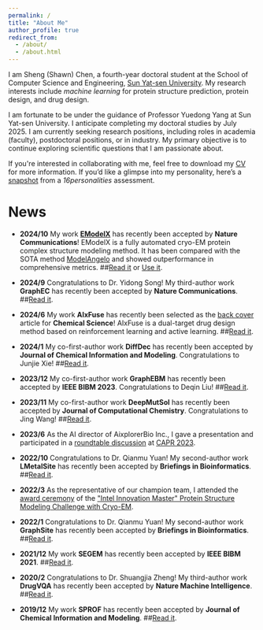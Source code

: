 ```yaml
---
permalink: /
title: "About Me"
author_profile: true
redirect_from: 
  - /about/
  - /about.html
---
```



I am Sheng (Shawn) Chen, a fourth-year doctoral student at the School of Computer Science and Engineering, [Sun Yat-sen University](https://www.usnews.com/education/best-global-universities/china/computer-science?name=Sun+Yat+sen+University). My research interests include _machine learning_ for protein structure prediction, protein design, and drug design.

I am fortunate to be under the guidance of Professor Yuedong Yang at Sun Yat-sen University. I anticipate completing my doctoral studies by July 2025. I am currently seeking research positions, including roles in academia (faculty), postdoctoral positions, or in industry. My primary objective is to continue exploring scientific questions that I am passionate about.

If you're interested in collaborating with me, feel free to download my [CV](/files/resume.pdf) for more information. If you’d like a glimpse into my personality, here’s a [snapshot](https://www.16personalities.com/profiles/entp-a/x/4mmrrymeq) from a _16personalities_ assessment.

# News

* **2024/10**  My work [**EModelX**](/images/emodelx.png) has recently been accepted by **Nature Communications**! EModelX is a fully automated cryo-EM protein complex structure modeling method. It has been compared with the SOTA method [ModelAngelo](https://doi.org/10.1038/s41586-024-07215-4) and showed outperformance in comprehensive metrics. ##[Read it](https://www.nature.com/articles/s41467-024-53116-5) or [Use it](https://bio-web1.nscc-gz.cn/app/EModelX).

* **2024/9** Congratulations to Dr. Yidong Song! My third-author work **GraphEC** has recently been accepted by **Nature Communications**. ##[Read it](https://doi.org/10.1038/s41467-024-52533-w).

* **2024/6** My work **AIxFuse** has recently been selected as the [back cover](/images/aixfuse.png) article for **Chemical Science**! AIxFuse is a dual-target drug design method based on reinforcement learning and active learning. ##[Read it](https://doi.org/10.1039/D4SC00094C).

* **2024/1**  My co-first-author work **DiffDec** has recently been accepted by **Journal of Chemical Information and Modeling**. Congratulations to Junjie Xie! ##[Read it](https://doi.org/10.1021/acs.jcim.3c01466).

* **2023/12**  My co-first-author work **GraphEBM** has recently been accepted by **IEEE BIBM 2023**. Congratulations to Deqin Liu! ##[Read it](https://doi.org/10.1109/BIBM58861.2023.10385826).

* **2023/11**  My co-first-author work **DeepMutSol** has recently been accepted by **Journal of Computational Chemistry**. Congratulations to Jing Wang! ##[Read it](https://doi.org/10.1002/jcc.27249).

* **2023/6**  As the AI director of AixplorerBio Inc., I gave a presentation and participated in a [roundtable discussion](/images/discuss.jpg) at [CAPR 2023](https://mp.weixin.qq.com/s/umFr3tHhYgUZ0o1SGNrFsQ).

* **2022/10**  Congratulations to Dr. Qianmu Yuan! My second-author work **LMetalSite** has recently been accepted by **Briefings in Bioinformatics**. ##[Read it](https://doi.org/10.1093/bib/bbac444).

* **2022/3**  As the representative of our champion team, I attended the [award ceremony](/images/honor.jpg) of the ["Intel Innovation Master" Protein Structure Modeling Challenge with Cryo-EM](https://tianchi.aliyun.com/competition/entrance/531916/introduction?lang=en-us).
  
* **2022/1**  Congratulations to Dr. Qianmu Yuan! My second-author work **GraphSite** has recently been accepted by **Briefings in Bioinformatics**. ##[Read it](https://doi.org/10.1093/bib/bbab564).

* **2021/12**  My work **SEGEM** has recently been accepted by **IEEE BIBM 2021**. ##[Read it](https://doi.org/10.1109/BIBM52615.2021.9669647).

* **2020/2**  Congratulations to Dr. Shuangjia Zheng! My third-author work **DrugVQA** has recently been accepted by **Nature Machine Intelligence**.  ##[Read it](https://doi.org/10.1038/s42256-020-0152-y).

* **2019/12**  My work **SPROF** has recently been accepted by **Journal of Chemical Information and Modeling**. ##[Read it](https://doi.org/10.1021/acs.jcim.9b00438).
